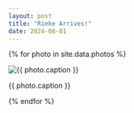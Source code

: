 ```yaml
---
layout: post
title: "Rieke Arrives!"
date: 2024-08-01
---
```


{% for photo in site.data.photos %}
  <div>
    <img src="{{ site.baseurl }}/photos/{{ photo.file }}" alt="{{ photo.caption }}">
    <p>{{ photo.caption }}</p>
  </div>
{% endfor %}